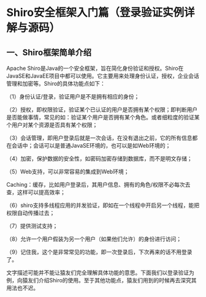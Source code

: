 # Shiro安全框架入门篇（登录验证实例详解与源码）

## 一、Shiro框架简单介绍

Apache Shiro是Java的一个安全框架，旨在简化身份验证和授权。Shiro在JavaSE和JavaEE项目中都可以使用。它主要用来处理身份认证，授权，企业会话管理和加密等。Shiro的具体功能点如下：

（1）身份认证/登录，验证用户是不是拥有相应的身份；

（2）授权，即权限验证，验证某个已认证的用户是否拥有某个权限；即判断用户是否能做事情，常见的如：验证某个用户是否拥有某个角色。或者细粒度的验证某个用户对某个资源是否具有某个权限；

（3）会话管理，即用户登录后就是一次会话，在没有退出之前，它的所有信息都在会话中；会话可以是普通JavaSE环境的，也可以是如Web环境的；

（4）加密，保护数据的安全性，如密码加密存储到数据库，而不是明文存储；

（5）Web支持，可以非常容易的集成到Web环境；

Caching：缓存，比如用户登录后，其用户信息、拥有的角色/权限不必每次去查，这样可以提高效率；

（6）shiro支持多线程应用的并发验证，即如在一个线程中开启另一个线程，能把权限自动传播过去；

（7）提供测试支持；

（8）允许一个用户假装为另一个用户（如果他们允许）的身份进行访问；

（9）记住我，这个是非常常见的功能，即一次登录后，下次再来的话不用登录了。

文字描述可能并不能让猿友们完全理解具体功能的意思。下面我们以登录验证为例，向猿友们介绍Shiro的使用。至于其他功能点，猿友们用到的时候再去深究其用法也不迟。